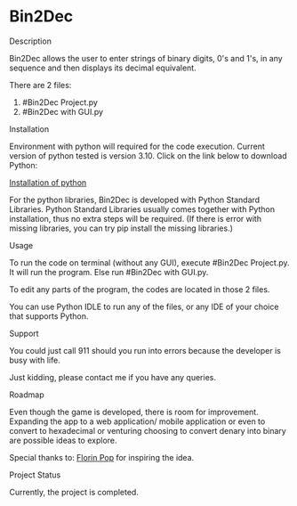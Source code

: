 # Bin2Dec
Description

Bin2Dec allows the user to enter strings of binary digits, 0's and 1's, in any sequence and then displays its decimal equivalent.

There are 2 files:

1. #Bin2Dec Project.py
2. #Bin2Dec with GUI.py

Installation

Environment with python will required for the code execution. Current version of python tested is version 3.10. Click on the link below to download Python:

[Installation of python](https://www.python.org/downloads/)

For the python libraries, Bin2Dec is developed with Python Standard Libraries. Python Standard Libraries usually comes together with Python installation, thus no extra steps will be required. (If there is error with missing libraries, you can try pip install the missing libraries.)

Usage

To run the code on terminal (without any GUI), execute #Bin2Dec Project.py. It will run the program. Else run #Bin2Dec with GUI.py.

To edit any parts of the program, the codes are  located in those 2 files.

You can use Python IDLE to run any of the files, or any IDE of your choice that supports Python.

Support

You could just call 911 should you run into errors because the developer is busy with life.

Just kidding, please contact me if you have any queries.

Roadmap

Even though the game is developed, there is room for improvement. Expanding the app to a web application/ mobile application or even to convert to hexadecimal or venturing choosing to convert denary into binary are possible ideas to explore.

Special thanks to:
[Florin Pop](https://github.com/florinpop17/app-ideas) for inspiring the idea.

Project Status

Currently, the project is completed.
